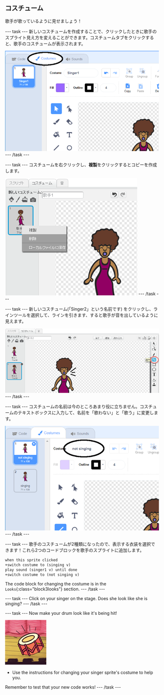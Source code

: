 ## コスチューム

歌手が歌っているように見せましょう！

\--- task \--- 新しいコスチュームを作成することで、クリックしたときに歌手のスプライト見え方を変えることができます。コスチュームタブをクリックすると、歌手のコスチュームが表示されます。

![スクリーンショット](images/band-singer-costume-annotated.png) \--- /task \---

\--- task \--- コスチュームを右クリックし、**複製**をクリックするとコピーを作成します。

![スクリーンショット](images/band-singer-duplicate.png) \--- /task \---

\--- task \--- 新しいコスチューム(「Singer2」という名前です) をクリックし、ラインツールを選択して、ラインを引きます、すると歌手が音を出しているように見えます。

![スクリーンショット](images/band-singer-click.png) \--- /task \---

\--- task \--- コスチュームの名前は今のところあまり役に立ちません。コスチュームのテキストボックスに入力して、名前を「歌わない」と「歌う」に変更します。

![スクリーンショット](images/band-singer-name-annotated.png) \--- /task \---

\--- task \--- 歌手のコスチュームが2種類になったので、表示する衣装を選択できます！これら2つのコードブロックを歌手のスプライトに追加します。

```blocks3
when this sprite clicked
+switch costume to (singing v)
play sound (singer1 v) until done
+switch costume to (not singing v)
```

The code block for changing the costume is in the `Looks`{:class="block3looks"} section. \--- /task \---

\--- task \--- Click on your singer on the stage. Does she look like she is singing? \--- /task \---

\--- task \--- Now make your drum look like it's being hit!

![スクリーンショット](images/band-drum-final.png)

- Use the instructions for changing your singer sprite's costume to help you.

Remember to test that your new code works! \--- /task \---